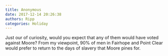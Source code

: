 ```yaml
---
title: Anonymous
date: 2017-12-14 20:26:38
authors: Ripp
categories: Holiday
---
```


 Just our of curiosity, would you expect that any of them would have voted against Moore?  From my viewpoint, 90% of men in Fairhope and Point Clear would prefer to return to the days of slavery that Moore pines for.